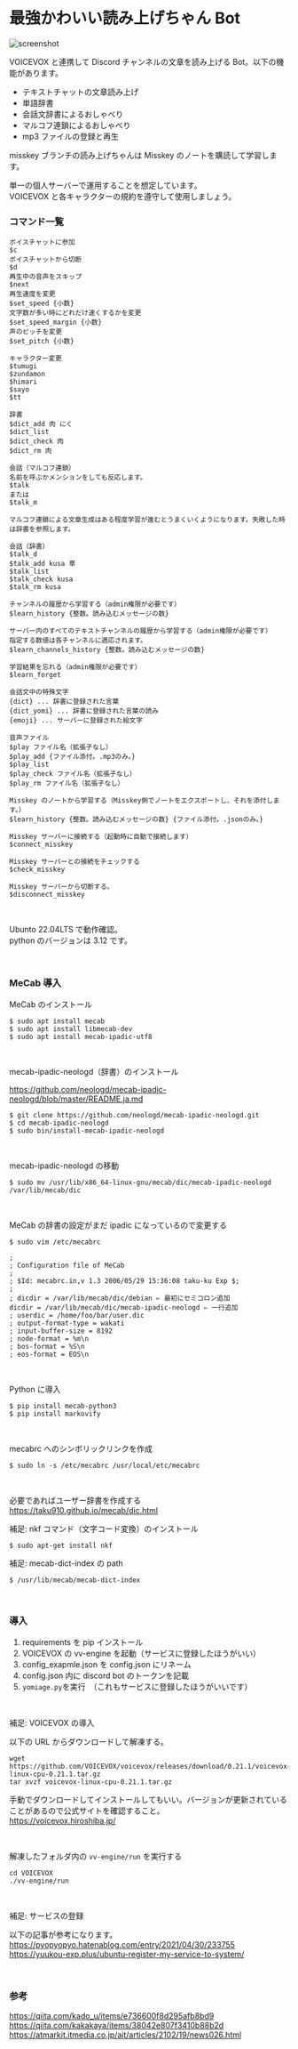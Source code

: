 # 最強かわいい読み上げちゃん Bot

![screenshot](assets/screenshot.png)

VOICEVOX と連携して Discord チャンネルの文章を読み上げる Bot。以下の機能があります。

-   テキストチャットの文章読み上げ
-   単語辞書
-   会話文辞書によるおしゃべり
-   マルコフ連鎖によるおしゃべり
-   mp3 ファイルの登録と再生

misskey ブランチの読み上げちゃんは Misskey のノートを購読して学習します。

単一の個人サーバーで運用することを想定しています。\
VOICEVOX と各キャラクターの規約を遵守して使用しましょう。

### コマンド一覧

```
ボイスチャットに参加
$c
ボイスチャットから切断
$d
再生中の音声をスキップ
$next
再生速度を変更
$set_speed {小数}
文字数が多い時にどれだけ速くするかを変更
$set_speed_margin {小数}
声のピッチを変更
$set_pitch {小数}

キャラクター変更
$tumugi
$zundamon
$himari
$sayo
$tt

辞書
$dict_add 肉 にく
$dict_list
$dict_check 肉
$dict_rm 肉

会話（マルコフ連鎖）
名前を呼ぶかメンションをしても反応します。
$talk
または
$talk_m

マルコフ連鎖による文章生成はある程度学習が進むとうまくいくようになります。失敗した時は辞書を参照します。

会話（辞書）
$talk_d
$talk_add kusa 草
$talk_list
$talk_check kusa
$talk_rm kusa

チャンネルの履歴から学習する（admin権限が必要です）
$learn_history {整数。読み込むメッセージの数}

サーバー内のすべてのテキストチャンネルの履歴から学習する（admin権限が必要です）
指定する数値は各チャンネルに適応されます。
$learn_channels_history {整数。読み込むメッセージの数}

学習結果を忘れる（admin権限が必要です）
$learn_forget

会話文中の特殊文字
{dict} ... 辞書に登録された言葉
{dict_yomi} ... 辞書に登録された言葉の読み
{emoji} ... サーバーに登録された絵文字

音声ファイル
$play ファイル名（拡張子なし）
$play_add {ファイル添付。.mp3のみ。}
$play_list
$play_check ファイル名（拡張子なし）
$play_rm ファイル名（拡張子なし）

Misskey のノートから学習する（Misskey側でノートをエクスポートし、それを添付します。）
$learn_history {整数。読み込むメッセージの数} {ファイル添付。.jsonのみ。}

Misskey サーバーに接続する（起動時に自動で接続します）
$connect_misskey

Misskey サーバーとの接続をチェックする
$check_misskey

Misskey サーバーから切断する。
$disconnect_misskey
```

<br>

Ubunto 22.04LTS で動作確認。 \
python のバージョンは 3.12 です。

<br>

### MeCab 導入

MeCab のインストール

```
$ sudo apt install mecab
$ sudo apt install libmecab-dev
$ sudo apt install mecab-ipadic-utf8
```

<br>

mecab-ipadic-neologd（辞書）のインストール

https://github.com/neologd/mecab-ipadic-neologd/blob/master/README.ja.md

```
$ git clone https://github.com/neologd/mecab-ipadic-neologd.git
$ cd mecab-ipadic-neologd
$ sudo bin/install-mecab-ipadic-neologd
```

<br>

mecab-ipadic-neologd の移動

```
$ sudo mv /usr/lib/x86_64-linux-gnu/mecab/dic/mecab-ipadic-neologd /var/lib/mecab/dic
```

<br>

MeCab の辞書の設定がまだ ipadic になっているので変更する

```
$ sudo vim /etc/mecabrc

;
; Configuration file of MeCab
;
; $Id: mecabrc.in,v 1.3 2006/05/29 15:36:08 taku-ku Exp $;
;
; dicdir = /var/lib/mecab/dic/debian ⇐ 最初にセミコロン追加
dicdir = /var/lib/mecab/dic/mecab-ipadic-neologd ⇐ 一行追加
; userdic = /home/foo/bar/user.dic
; output-format-type = wakati
; input-buffer-size = 8192
; node-format = %m\n
; bos-format = %S\n
; eos-format = EOS\n
```

<br>

Python に導入

```
$ pip install mecab-python3
$ pip install markovify
```

<br>

mecabrc へのシンボリックリンクを作成

```
$ sudo ln -s /etc/mecabrc /usr/local/etc/mecabrc
```

<br>

必要であればユーザー辞書を作成する
https://taku910.github.io/mecab/dic.html

補足: nkf コマンド（文字コード変換）のインストール

```
$ sudo apt-get install nkf
```

補足: mecab-dict-index の path

```
$ /usr/lib/mecab/mecab-dict-index
```

<br>

### 導入

1. requirements を pip インストール
2. VOICEVOX の vv-engine を起動（サービスに登録したほうがいい）
3. config_exapmle.json を config.json にリネーム
4. config.json 内に discord bot のトークンを記載
5. `yomiage.py`を実行　（これもサービスに登録したほうがいいです）

<br>

補足: VOICEVOX の導入

以下の URL からダウンロードして解凍する。

```
wget https://github.com/VOICEVOX/voicevox/releases/download/0.21.1/voicevox-linux-cpu-0.21.1.tar.gz
tar xvzf voicevox-linux-cpu-0.21.1.tar.gz
```

手動でダウンロードしてインストールしてもいい。バージョンが更新されていることがあるので公式サイトを確認すること。 \
https://voicevox.hiroshiba.jp/

<br>

解凍したフォルダ内の `vv-engine/run` を実行する

```
cd VOICEVOX
./vv-engine/run
```

<br>

補足: サービスの登録

以下の記事が参考になります。
https://pyopyopyo.hatenablog.com/entry/2021/04/30/233755 \
https://yuukou-exp.plus/ubuntu-register-my-service-to-system/

<br>

### 参考

https://qiita.com/kado_u/items/e736600f8d295afb8bd9 \
https://qiita.com/kakakaya/items/38042e807f3410b88b2d \
https://atmarkit.itmedia.co.jp/ait/articles/2102/19/news026.html
